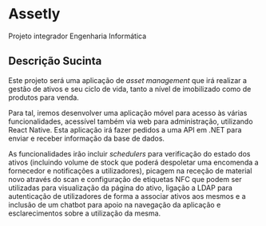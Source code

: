 # Assetly
Projeto integrador Engenharia Informática

## Descrição Sucinta
Este projeto será uma aplicação de *asset management* que irá realizar a gestão de ativos e seu ciclo de vida, tanto a nível de imobilizado como de produtos para venda.

Para tal, iremos desenvolver uma aplicação móvel para acesso às várias funcionalidades, acessível também via web para administração, utilizando React Native. Esta aplicação irá fazer pedidos a uma API em .NET para enviar e receber informação da base de dados.

As funcionalidades irão incluir *schedulers* para verificação do estado dos ativos (incluindo volume de stock que poderá despoletar uma encomenda a fornecedor e notificações a utilizadores), picagem na receção de material novo através do scan e configuração de etiquetas NFC que podem ser utilizadas para visualização da página do ativo, ligação a LDAP para autenticação de utilizadores de forma a associar ativos aos mesmos e a inclusão de um chatbot para apoio na navegação da aplicação e esclarecimentos sobre a utilização da mesma.
